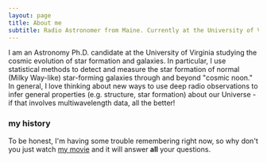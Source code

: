 ```yaml
---
layout: page
title: About me
subtitle: Radio Astronomer from Maine. Currently at the University of Virginia.
---
```


I am an Astronomy Ph.D. candidate at the University of Virginia studying the cosmic evolution of star formation and galaxies. In particular, I use statistical methods to detect and measure the star formation of normal (Milky Way-like) star-forming galaxies through and beyond "cosmic noon." In general, I love thinking about new ways to use deep radio observations to infer general properties (e.g. structure, star formation) about our Universe - if that involves multiwavelength data, all the better!

### my history

To be honest, I'm having some trouble remembering right now, so why don't you just watch [my movie](http://en.wikipedia.org/wiki/The_Princess_Bride_%28film%29) and it will answer **all** your questions.
